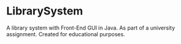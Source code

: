 # LibrarySystem
A library system with Front-End GUI in Java.
As part of a university assignment.
Created for educational purposes.
